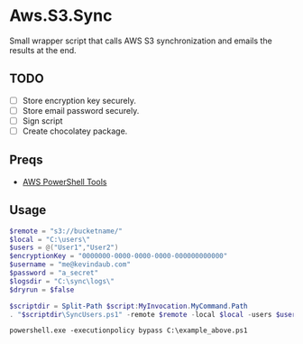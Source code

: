 # Aws.S3.Sync

Small wrapper script that calls AWS S3 synchronization and emails the results at the end.

## TODO

- [ ] Store encryption key securely.
- [ ] Store email password securely.
- [ ] Sign script
- [ ] Create chocolatey package.

## Preqs

- [AWS PowerShell Tools](http://docs.aws.amazon.com/powershell/latest/userguide/pstools-getting-set-up.html)

## Usage

```powershell
$remote = "s3://bucketname/"
$local = "C:\users\"
$users = @("User1","User2")
$encryptionKey = "0000000-0000-0000-0000-000000000000"
$username = "me@kevindaub.com"
$password = "a_secret"
$logsdir = "C:\sync\logs\"
$dryrun = $false

$scriptdir = Split-Path $script:MyInvocation.MyCommand.Path
. "$scriptdir\SyncUsers.ps1" -remote $remote -local $local -users $users -encryptionKey $encryptionKey -logsdir $logsdir -username $username -password $password -dryrun:$dryrun
```

```dos
powershell.exe -executionpolicy bypass C:\example_above.ps1
```

